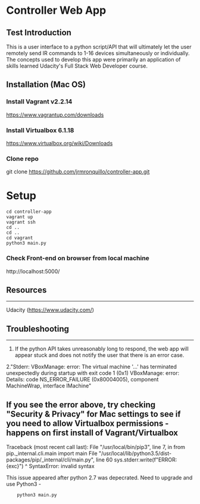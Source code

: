 # Controller Web App
Test
Introduction
-----
This is a user interface to a python script/API that will ultimately let the user remotely send IR commands to 1-16 devices simultaneously or individually. The concepts used to develop this app were primarily an application of skills learned Udacity's Full Stack Web Developer course.


## Installation (Mac OS)
### Install Vagrant v2.2.14
https://www.vagrantup.com/downloads


### Install Virtualbox 6.1.18
https://www.virtualbox.org/wiki/Downloads

### Clone repo
git clone https://github.com/jrmronquillo/controller-app.git

# Setup
  ```
  cd controller-app
  vagrant up
  vagrant ssh
  cd ..
  cd ..
  cd vagrant
  python3 main.py
```

### Check Front-end on browser from local machine

http://localhost:5000/





## Resources
-----
Udacity (https://www.udacity.com/)


## Troubleshooting
----
1. If the python API takes unreasonably long to respond, the web app will appear stuck and does not notify the user that there is an error case.

2."Stderr: VBoxManage: error: The virtual machine '...' has terminated unexpectedly during startup with exit code 1 (0x1)
VBoxManage: error: Details: code NS_ERROR_FAILURE (0x80004005), component MachineWrap, interface IMachine"

If you see the error above, try checking "Security & Privacy" for Mac settings to see if you need to allow Virtualbox permissions - happens on first install of Vagrant/Virtualbox
---


Traceback (most recent call last):
  File "/usr/local/bin/pip3", line 7, in <module>
    from pip._internal.cli.main import main
  File "/usr/local/lib/python3.5/dist-packages/pip/_internal/cli/main.py", line 60
    sys.stderr.write(f"ERROR: {exc}")
                                   ^
SyntaxError: invalid syntax

This issue appeared after python 2.7 was depecrated. Need to upgrade and use Python3 -
```
    python3 main.py
```


